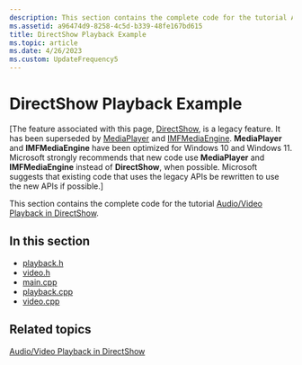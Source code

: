 ```yaml
---
description: This section contains the complete code for the tutorial Audio/Video Playback in DirectShow.
ms.assetid: a96474d9-8258-4c5d-b339-48fe167bd615
title: DirectShow Playback Example
ms.topic: article
ms.date: 4/26/2023
ms.custom: UpdateFrequency5
---
```


# DirectShow Playback Example

\[The feature associated with this page, [DirectShow](/windows/win32/directshow/directshow), is a legacy feature. It has been superseded by [MediaPlayer](/uwp/api/Windows.Media.Playback.MediaPlayer) and [IMFMediaEngine](/windows/win32/api/mfmediaengine/nn-mfmediaengine-imfmediaengine). **MediaPlayer** and **IMFMediaEngine** have been optimized for Windows 10 and Windows 11. Microsoft strongly recommends that new code use **MediaPlayer** and **IMFMediaEngine** instead of **DirectShow**, when possible. Microsoft suggests that existing code that uses the legacy APIs be rewritten to use the new APIs if possible.\]

This section contains the complete code for the tutorial [Audio/Video Playback in DirectShow](audio-video-playback-in-directshow.md).

## In this section

-   [playback.h](playback-h.md)
-   [video.h](video-h.md)
-   [main.cpp](main-cpp.md)
-   [playback.cpp](playback-cpp.md)
-   [video.cpp](video-cpp.md)

## Related topics

<dl> <dt>

[Audio/Video Playback in DirectShow](audio-video-playback-in-directshow.md)
</dt> </dl>

 

 



